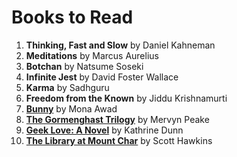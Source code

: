 # Books to Read

1. **Thinking, Fast and Slow** by Daniel Kahneman
2. **Meditations** by Marcus Aurelius
3. **Botchan** by Natsume Soseki
4. **Infinite Jest** by David Foster Wallace
5. **Karma** by Sadhguru
6. **Freedom from the Known** by Jiddu Krishnamurti
7. [**Bunny**](https://www.amazon.in/dp/1788545443/?psc=1) by Mona Awad
8. [**The Gormenghast Trilogy**](https://www.amazon.in/dp/0099288893/?psc=0) by Mervyn Peake
9. [**Geek Love: A Novel**](https://www.amazon.in/dp/0375713344/?psc=1) by Kathrine Dunn
10. [**The Library at Mount Char**](https://www.amazon.in/dp/0553418629/?psc=1) by Scott Hawkins

